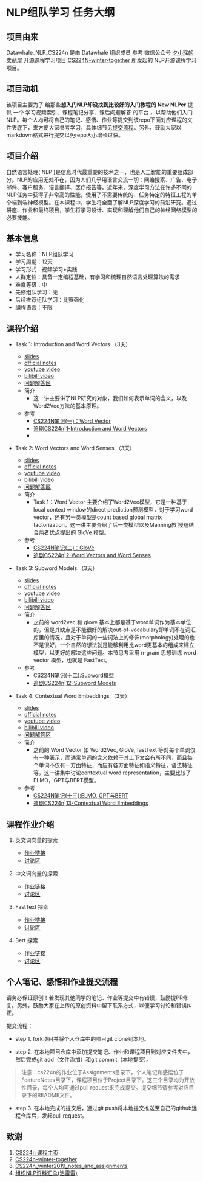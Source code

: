 # NLP组队学习 任务大纲 

## 项目由来

Datawhale_NLP_CS224n 是由 Datawhale 组织成员 参考 微信公众号 [夕小瑶的卖萌屋](https://mp.weixin.qq.com/s?__biz=MzIwNzc2NTk0NQ==&mid=2247485633&idx=1&sn=24f65254ae07f53ebb1d976b37d2573b&chksm=970c2017a07ba90182d85fc0a238d3234bd9fe3eb357371db756ba73e321f733d52658fe941b&token=1203749132&lang=zh_CN#rd) 开源课程学习项目 [CS224N-winter-together](https://github.com/xixiaoyao/CS224n-winter-together) 所发起的 NLP开源课程学习项目。

## 项目动机

该项目主要为了 给那些**想入门NLP却没找到比较好的入门教程的 New NLPer** 提供 一个 学习视频索引、课程笔记分享、课后问题解答 的平台 ，以帮助他们入门 NLP。每个人均可将自己的笔记、感悟、作业等提交到该repo下面对应课程的文件夹底下，来方便大家参考学习，具体细节见[提交流程](https://github.com/xixiaoyao/CS224n-winter-together/blob/master/README.md#个人笔记感悟和作业提交流程)。另外，鼓励大家以markdown格式进行提交以免repo大小增长过快。

## 项目介绍

自然语言处理( NLP )是信息时代最重要的技术之一，也是人工智能的重要组成部分。NLP的应用无处不在，因为人们几乎用语言交流一切：网络搜索、广告、电子邮件、客户服务、语言翻译、医疗报告等。近年来，深度学习方法在许多不同的NLP任务中获得了非常高的性能，使用了不需要传统的、任务特定的特征工程的单个端到端神经模型。在本课程中，学生将全面了解NLP深度学习的前沿研究。通过讲座、作业和最终项目，学生将学习设计、实现和理解他们自己的神经网络模型的必要技能。

## 基本信息

- 学习名称：NLP组队学习
- 学习周期：12天
- 学习形式：视频学习+实践
- 人群定位：具备一定编程基础，有学习和梳理自然语言处理算法的需求
- 难度等级：中
- 先修组队学习：无
- 后续推荐组队学习：比赛强化
- 编程语言：不限

## 课程介绍

- Task 1: Introduction and Word Vectors （3天）
  - [slides](Lecture/Lecture1/slides/) 
  - [official notes](Lecture/Lecture1/official_notes/)
  - [youtube video](https://www.youtube.com/watch?v=8rXD5-xhemo)
  - [bilibili video](https://www.bilibili.com/video/BV1s4411N7fC?p=1)
  - [问题解答区](https://github.com/km1994/Datawhale_NLP_CS224n/issues/1)
  - 简介
    - 这一讲主要讲了NLP研究的对象，我们如何表示单词的含义，以及Word2Vec方法的基本原理。
  - 参考
    - [CS224N笔记(一)：Word Vector](https://zhuanlan.zhihu.com/p/59016893)
    - [追剧CS224n|1-Introduction and Word Vectors](https://zhuanlan.zhihu.com/p/117603106)
    - 

- Task 2: Word Vectors and Word Senses （3天）
  - [slides](Lecture/Lecture2/slides/) 
  - [official notes](Lecture/Lecture2/official_notes/)
  - [youtube video](https://www.youtube.com/watch?v=kEMJRjEdNzM&list=PLoROMvodv4rOhcuXMZkNm7j3fVwBBY42z&index=2)
  - [bilibili video](https://www.bilibili.com/video/BV1s4411N7fC?p=2)
  - [问题解答区](https://github.com/km1994/Datawhale_NLP_CS224n/issues/2)
  - 简介
    - Task 1：Word Vector 主要介绍了Word2Vec模型，它是一种基于local context window的direct prediction预测模型，对于学习word vector，还有另一类模型是count based global matrix factorization，这一讲主要介绍了后一类模型以及Manning教 授组结合两者优点提出的 GloVe 模型。
  - 参考
    - [CS224N笔记(二)：GloVe](https://zhuanlan.zhihu.com/p/60208480)
    - [追剧CS224n|2-Word Vectors and Word Senses](https://zhuanlan.zhihu.com/p/118488012)

- Task 3: Subword Models （3天）
  - [slides](Lecture/Lecture12/slides/) 
  - [official notes](Lecture/Lecture12/official_notes/)
  - [youtube video](https://www.youtube.com/watch?v=9oTHFx0Gg3Q&list=PLoROMvodv4rOhcuXMZkNm7j3fVwBBY42z&index=12)
  - [bilibili video](https://www.bilibili.com/video/BV1s4411N7fC?p=12)
  - [问题解答区](https://github.com/km1994/Datawhale_NLP_CS224n/issues/12)
  - 简介
    - 之前的 word2vec 和 glove 基本上都是基于word单词作为基本单位的，但是其缺点是不能很好的解决out-of-vocabulary即单词不在词汇库里的情况，且对于单词的一些词法上的修饰(morphology)处理的也不是很好。一个自然的想法就是能够利用比word更基本的组成来建立模型，以更好的解决这些问题。本节思考采用 n-gram 思想训练 word vector 模型，也就是 FastText。
  - 参考
    - [CS224N笔记(十二):Subword模型](https://zhuanlan.zhihu.com/p/69414965)
    - [追剧CS224n|12-Subword Models](https://zhuanlan.zhihu.com/p/124811030)

- Task 4: Contextual Word Embeddings  （3天）
  - [slides](Lecture/Lecture13/slides/) 
  - [official notes](Lecture/Lecture14/official_notes/)
  - [youtube video](https://www.youtube.com/watch?v=kEMJRjEdNzM&list=PLoROMvodv4rOhcuXMZkNm7j3fVwBBY42z&index=13)
  - [bilibili video](https://www.bilibili.com/video/BV1s4411N7fC?p=13)
  - [问题解答区](https://github.com/km1994/Datawhale_NLP_CS224n/issues/13)
  - 简介
    - 之前的 Word Vector 如 Word2Vec, GloVe, fastText 等对每个单词仅有一种表示，而通常单词的含义依赖于其上下文会有所不同，而且每个单词不仅有一方面特征，而应有各方面特征如语义特征，语法特征等，这一讲集中讨论contextual word representation，主要比较了ELMO，GPT与BERT模型。
  - 参考
    - [CS224N笔记(十三):ELMO, GPT与BERT](https://zhuanlan.zhihu.com/yuchiliu)
    - [追剧CS224n|13-Contextual Word Embeddings](https://zhuanlan.zhihu.com/p/125520413)

## 课程作业介绍

1. 英文词向量的探索
   - [作业链接](Assignments/official/homework1/en/)
   - [讨论区](https://github.com/km1994/Datawhale_NLP_CS224n/issues/21)
   
2. 中文词向量的探索
   - [作业链接](Assignments/official/homework1/zh/)
   - [讨论区](https://github.com/km1994/Datawhale_NLP_CS224n/issues/21) 
  
3. FastText 探索
   - [作业链接](Assignments/official/homework1/FastText/)
   - [讨论区](https://github.com/km1994/Datawhale_NLP_CS224n/issues/21) 

4. Bert 探索
   - [作业链接](Assignments/official/homework1/Bert/)
   - [讨论区](https://github.com/km1994/Datawhale_NLP_CS224n/issues/21) 

## 个人笔记、感悟和作业提交流程

请务必保证原创！若发现其他同学的笔记、作业等提交中有错误，鼓励提PR修复。另外，鼓励大家在上传的原创资料中留下联系方式，以便学习讨论和错误纠正。

提交流程：

- step 1. fork项目并将个人仓库中的项目git clone到本地。

- step 2. 在本地项目仓库中添加提交笔记、作业和课程项目到对应文件夹中，然后完成git add（文件添加）和git commit（本地提交）。

> 注意：cs224n的作业位于Assignments目录下，个人笔记和感悟位于FeatureNotes目录下，课程项目位于Project目录下。这三个目录均为开放性目录，每个人均可通过pull request来完成提交。提交细节请参考对应目录下的README文件。

- step 3. 在本地完成的提交后，通过git push将本地提交推送至自己的github远程仓库后，发起pull request。


## 致谢

1. [CS224n 课程主页](http://web.stanford.edu/class/cs224n/index.html)
2. [CS224n-winter-together](https://github.com/xixiaoyao/CS224n-winter-together)
3. [CS224n_winter2019_notes_and_assignments](https://github.com/lrs1353281004/CS224n_winter2019_notes_and_assignments)
4. [组织NLP资料汇总(浩雷雷)](https://shimo.im/mindmaps/kRQ3rYX9T6WRQCCP?from=groupmessage)
  


